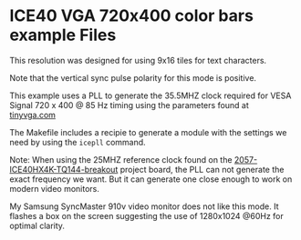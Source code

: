 # ICE40 VGA 720x400 color bars example Files

This resolution was designed for using 9x16 tiles for text characters. 

Note that the vertical sync pulse polarity for this mode is positive.

This example uses a PLL to generate the 35.5MHZ clock required for
VESA Signal 720 x 400 @ 85 Hz timing
using the parameters found
at [tinyvga.com](http://tinyvga.com/vga-timing/720x400@85Hz)

The Makefile includes a recipie to generate a module with the 
settings we need by using the `icepll` command.

Note: When using the 25MHZ reference clock found on
the [2057-ICE40HX4K-TQ144-breakout](https://github.com/johnwinans/2057-ICE40HX4K-TQ144-breakout)
project board, the PLL can not generate the exact frequency we want.
But it can generate one close enough to work on modern video monitors.

My Samsung SyncMaster 910v video monitor does not like this mode.
It flashes a box on the screen suggesting the use of 1280x1024 @60Hz
for optimal clarity.
